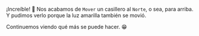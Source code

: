 ¡Increíble! :tada: Nos acabamos de `Mover` un casillero al `Norte`, o sea, para arriba. Y pudimos verlo porque la luz amarilla también se movió.

Continuemos viendo qué más se puede hacer. :grin:
